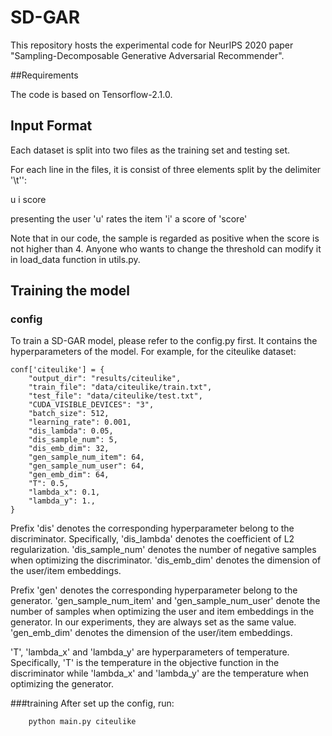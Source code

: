 # SD-GAR
This repository hosts the experimental code for NeurIPS 2020 paper "Sampling-Decomposable Generative Adversarial Recommender".

##Requirements

The code is based on Tensorflow-2.1.0.

## Input Format

Each dataset is split into two files as the training set and testing set.

For each line in the files, it is consist of three elements split by the delimiter '\t'':

u   i   score

presenting the user 'u' rates the item 'i' a score of 'score'

Note that in our code, the sample is regarded as positive when the score is not higher than 4. 
Anyone who wants to change the threshold can modify it in load_data function in utils.py.

## Training the model

### config
To train a SD-GAR model, please refer to the config.py first. It contains the hyperparameters of the model. 
For example, for the citeulike dataset:
```
conf['citeulike'] = {
    "output_dir": "results/citeulike",
    "train_file": "data/citeulike/train.txt",
    "test_file": "data/citeulike/test.txt",
    "CUDA_VISIBLE_DEVICES": "3",
    "batch_size": 512,
    "learning_rate": 0.001,
    "dis_lambda": 0.05,
    "dis_sample_num": 5,
    "dis_emb_dim": 32,
    "gen_sample_num_item": 64,
    "gen_sample_num_user": 64,
    "gen_emb_dim": 64,
    "T": 0.5,
    "lambda_x": 0.1,
    "lambda_y": 1.,
}
```

Prefix 'dis' denotes the corresponding hyperparameter belong to the discriminator. 
Specifically, 'dis_lambda' denotes the coefficient of L2 regularization.
'dis_sample_num' denotes the number of negative samples when optimizing the discriminator. 
'dis_emb_dim' denotes the dimension of the user/item embeddings.

Prefix 'gen' denotes the corresponding  hyperparameter belong to the generator.
'gen_sample_num_item' and 'gen_sample_num_user' denote the number of samples when optimizing the user and item embeddings in the generator.
In our experiments, they are always set as the same value.
'gen_emb_dim' denotes the dimension of the user/item embeddings.

'T', 'lambda_x' and 'lambda_y' are hyperparameters of temperature. Specifically, 'T' is the temperature in the objective function in the discriminator 
while 'lambda_x' and 'lambda_y' are the temperature when optimizing the generator.

###training
After set up the config, run:
```angular2
    python main.py citeulike
```
